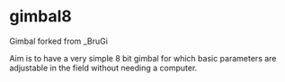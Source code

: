 gimbal8
=======

Gimbal forked from _BruGi

Aim is to have a very simple 8 bit gimbal for which basic parameters are adjustable in the field without needing a computer.
